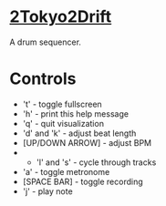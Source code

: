 [2Tokyo2Drift](http://joshua.coronado.io/software/2tokyo_2drift.html)
============

A drum sequencer.

# Controls
* 't' - toggle fullscreen
* 'h' - print this help message
* 'q' - quit visualization
* 'd' and 'k' - adjust beat length
* [UP/DOWN ARROW] - adjust BPM
* * 'l' and 's' - cycle through tracks
* 'a' - toggle metronome
* [SPACE BAR] - toggle recording
* 'j' - play note
